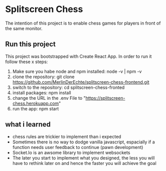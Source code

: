 # Splitscreen Chess

The intention of this project is to enable chess games for players in front of the same monitor.

## Run this project
This project was bootstrapped with Create React App.
In order to run it follow these x steps: 
1. Make sure you habe node and npm installed: node -v | npm -v
2. clone the repository: git clone https://github.com/MerlinDerEchte/splitscreen-chess-frontend.git
3. switch to the repository: cd splitscreen-chess-fronted
4. install packages: npm install
5. change the URL in the .env File to "https://splitscreen-chess.herokuapp.com"
6. run the app: npm start


## what i learned

- chess rules are trickier to implement than i expected
- Sometimes there is no way to dodge vanilla javascript, espacially if a function needs user feedback to continue (pawn development)
- Socket.Io is an awsome library to implement websockets
- The later you start to implement what you designed, the less you will have to rethink later on and hence the faster you will achieve the goal